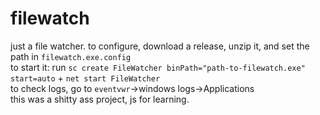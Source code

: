 # filewatch
just a file watcher. to configure, download a release, unzip it, and set the path in `filewatch.exe.config`<br>
to start it: run `sc create FileWatcher binPath="path-to-filewatch.exe" start=auto` + `net start FileWatcher`<br>
to check logs, go to `eventvwr`->windows logs->Applications<br>
this was a shitty ass project, js for learning.
